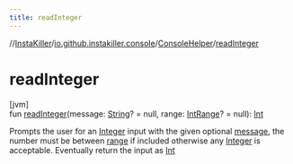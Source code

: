 ```yaml
---
title: readInteger
---
```

//[InstaKiller](../../../index.html)/[io.github.instakiller.console](../index.html)/[ConsoleHelper](index.html)/[readInteger](read-integer.html)



# readInteger



[jvm]\
fun [readInteger](read-integer.html)(message: [String](https://kotlinlang.org/api/latest/jvm/stdlib/kotlin/-string/index.html)? = null, range: [IntRange](https://kotlinlang.org/api/latest/jvm/stdlib/kotlin.ranges/-int-range/index.html)? = null): [Int](https://kotlinlang.org/api/latest/jvm/stdlib/kotlin/-int/index.html)



Prompts the user for an [Integer](https://docs.oracle.com/javase/8/docs/api/java/lang/Integer.html) input with the given optional [message](read-integer.html), the number must be between [range](read-integer.html) if included otherwise any [Integer](https://docs.oracle.com/javase/8/docs/api/java/lang/Integer.html) is acceptable. Eventually return the input as [Int](https://kotlinlang.org/api/latest/jvm/stdlib/kotlin/-int/index.html)




